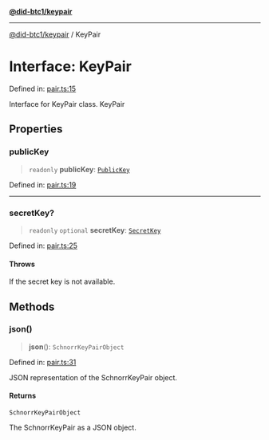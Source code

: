 [**@did-btc1/keypair**](../README.md)

***

[@did-btc1/keypair](../globals.md) / KeyPair

# Interface: KeyPair

Defined in: [pair.ts:15](https://github.com/dcdpr/did-btc1-js/blob/751aedd75738c26882a2149e644ae32b9e424707/packages/keypair/src/pair.ts#L15)

Interface for KeyPair class.
 KeyPair

## Properties

### publicKey

> `readonly` **publicKey**: [`PublicKey`](../classes/PublicKey.md)

Defined in: [pair.ts:19](https://github.com/dcdpr/did-btc1-js/blob/751aedd75738c26882a2149e644ae32b9e424707/packages/keypair/src/pair.ts#L19)

***

### secretKey?

> `readonly` `optional` **secretKey**: [`SecretKey`](../classes/SecretKey.md)

Defined in: [pair.ts:25](https://github.com/dcdpr/did-btc1-js/blob/751aedd75738c26882a2149e644ae32b9e424707/packages/keypair/src/pair.ts#L25)

#### Throws

If the secret key is not available.

## Methods

### json()

> **json**(): `SchnorrKeyPairObject`

Defined in: [pair.ts:31](https://github.com/dcdpr/did-btc1-js/blob/751aedd75738c26882a2149e644ae32b9e424707/packages/keypair/src/pair.ts#L31)

JSON representation of the SchnorrKeyPair object.

#### Returns

`SchnorrKeyPairObject`

The SchnorrKeyPair as a JSON object.
